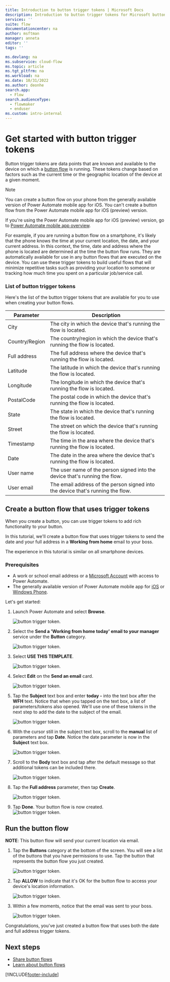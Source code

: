 ```yaml
---
title: Introduction to button trigger tokens | Microsoft Docs
description: Introduction to button trigger tokens for Microsoft button flows.
services: ''
suite: flow
documentationcenter: na
author: msftman
manager: anneta
editor: ''
tags: ''

ms.devlang: na
ms.subservice: cloud-flow
ms.topic: article
ms.tgt_pltfrm: na
ms.workload: na
ms.date: 10/31/2022
ms.author: deonhe
search.app: 
  - Flow
search.audienceType: 
  - flowmaker
  - enduser
ms.custom: intro-internal
---
```

# Get started with button trigger tokens

Button trigger tokens are data points that are known and available to the device on which a [button flow](introduction-to-button-flows.md) is running. These tokens change based on factors such as the current time or the geographic location of the device at a given moment.

> [!NOTE]
> You can create a button flow on your phone from the generally available version of Power Automate mobile app for iOS. You can't create a button flow from the Power Automate mobile app for iOS (preview) version.
>
> If you're using the Power Automate mobile app for iOS (preview) version, go to [Power Automate mobile app overview](./mobile/overview-mobile.md).

For example, if you are running a button flow on a smartphone, it's likely that the phone knows the time at your current location, the date, and your current address. In this context, the time, date and address where the phone is located are determined at the time the button flow runs. They are automatically available for use in any button flows that are executed on the device. You can use these trigger tokens to build useful flows that will minimize repetitive tasks such as providing your location to someone or tracking how much time you spent on a particular job/service call.

### List of button trigger tokens

Here's the list of the button trigger tokens that are available for you to use when creating your button flows.

| Parameter | Description |
| --- | --- |
| City |The city in which the device that's running the flow is located. |
| Country/Region |The country/region in which the device that's running the flow is located. |
| Full address |The full address where the device that's running the flow is located. |
| Latitude |The latitude in which the device that's running the flow is located. |
| Longitude |The longitude in which the device that's running the flow is located. |
| PostalCode |The postal code in which the device that's running the flow is located. |
| State |The state in which the device that's running the flow is located. |
| Street |The street on which the device that's running the flow is located. |
| Timestamp |The time in the area where the device that's running the flow is located. |
| Date |The date in the area where the device that's running the flow is located. |
| User name |The user name of the person signed into the device that's running the flow. |
| User email |The email address of the person signed into the device that's running the flow. |

## Create a button flow that uses trigger tokens
When you create a button, you can use trigger tokens to add rich functionality to your button.

In this tutorial, we'll create a button flow that uses trigger tokens to send the date and your full address in a **Working from home** email to your boss.

The experience in this tutorial is similar on all smartphone devices.

### Prerequisites
* A work or school email address or a [Microsoft Account](https://account.microsoft.com/about?refd=www.microsoft.com) with access to Power Automate.
* The generally available version of Power Automate mobile app for [iOS](https://aka.ms/flowmobiledocsios) or [Windows Phone](https://aka.ms/flowmobilewindows).

Let's get started:

1. Launch Power Automate and select **Browse**.
 
   ![button trigger token.](./media/introduction-to-button-trigger-tokens/1.png)  

1. Select the **Send a 'Working from home today' email to your manager** service under the **Button** category.
 
   ![button trigger token.](./media/introduction-to-button-trigger-tokens/2.png)  
1. Select **USE THIS TEMPLATE**.

   ![button trigger token.](./media/introduction-to-button-trigger-tokens/3.png)  

1. Select **Edit** on the **Send an email** card.  

   ![button trigger token.](./media/introduction-to-button-trigger-tokens/3-5.png)  

1. Tap the **Subject** text box and enter **today -** into the text box after the **WFH** text. Notice that when you tapped on the text box, a list of parameters/tokens also opened. We'll use one of these tokens in the next step to add the date to the subject of the email.  

   ![button trigger token.](./media/introduction-to-button-trigger-tokens/4.png)  

1. With the cursor still in the subject text box, scroll to the **manual** list of parameters and tap **Date**. Notice the date parameter is now in the **Subject** text box.  

   ![button trigger token.](./media/introduction-to-button-trigger-tokens/6.png)  

1. Scroll to the **Body** text box and tap after the default message so that additional tokens can be included there.  

   ![button trigger token.](./media/introduction-to-button-trigger-tokens/7.png)  

1. Tap the **Full address** parameter, then tap **Create**.

   ![button trigger token.](./media/introduction-to-button-trigger-tokens/8.png)  

1. Tap **Done**. Your button flow is now created.  
   ![button trigger token.](./media/introduction-to-button-trigger-tokens/9.png)  

## Run the button flow

**NOTE**: This button flow will send your current location via email.  

1. Tap the **Buttons** category at the bottom of the screen. You will see a list of the buttons that you have permissions to use. Tap the button that represents the button flow you just created.

   ![button trigger token.](./media/introduction-to-button-trigger-tokens/10.png)  

2. Tap **ALLOW** to indicate that it's OK for the button flow to access your device's location information.

   ![button trigger token.](./media/introduction-to-button-trigger-tokens/11.png)  

3. Within a few moments, notice that the email was sent to your boss.  

   ![button trigger token.](./media/introduction-to-button-trigger-tokens/12.png)  

Congratulations, you've just created a button flow that uses both the date and full address trigger tokens. 

## Next steps

- [Share button flows](share-buttons.md)
- [Learn about button flows](introduction-to-button-flows.md)

[!INCLUDE[footer-include](includes/footer-banner.md)]